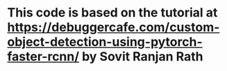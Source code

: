 # This code is based on the tutorial at https://debuggercafe.com/custom-object-detection-using-pytorch-faster-rcnn/ by Sovit Ranjan Rath